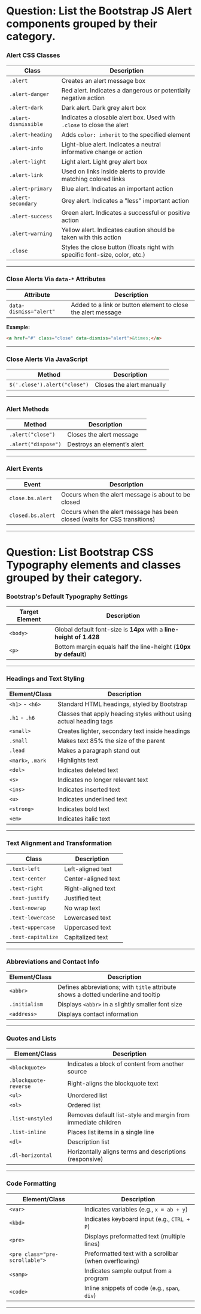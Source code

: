 # Question: List the Bootstrap JS Alert components grouped by their category.

### Alert CSS Classes

| Class                | Description                                                                 |
| -------------------- | --------------------------------------------------------------------------- |
| `.alert`             | Creates an alert message box                                                |
| `.alert-danger`      | Red alert. Indicates a dangerous or potentially negative action             |
| `.alert-dark`        | Dark alert. Dark grey alert box                                             |
| `.alert-dismissible` | Indicates a closable alert box. Used with `.close` to close the alert       |
| `.alert-heading`     | Adds `color: inherit` to the specified element                              |
| `.alert-info`        | Light-blue alert. Indicates a neutral informative change or action          |
| `.alert-light`       | Light alert. Light grey alert box                                           |
| `.alert-link`        | Used on links inside alerts to provide matching colored links               |
| `.alert-primary`     | Blue alert. Indicates an important action                                   |
| `.alert-secondary`   | Grey alert. Indicates a "less" important action                             |
| `.alert-success`     | Green alert. Indicates a successful or positive action                      |
| `.alert-warning`     | Yellow alert. Indicates caution should be taken with this action            |
| `.close`             | Styles the close button (floats right with specific font-size, color, etc.) |

---

### Close Alerts Via `data-*` Attributes

| Attribute              | Description                                                  |
| ---------------------- | ------------------------------------------------------------ |
| `data-dismiss="alert"` | Added to a link or button element to close the alert message |

**Example:**

```html
<a href="#" class="close" data-dismiss="alert">&times;</a>
```

---

### Close Alerts Via JavaScript

| Method                       | Description               |
| ---------------------------- | ------------------------- |
| `$('.close').alert("close")` | Closes the alert manually |

---

### Alert Methods

| Method              | Description                 |
| ------------------- | --------------------------- |
| `.alert("close")`   | Closes the alert message    |
| `.alert("dispose")` | Destroys an element’s alert |

---

### Alert Events

| Event             | Description                                                               |
| ----------------- | ------------------------------------------------------------------------- |
| `close.bs.alert`  | Occurs when the alert message is about to be closed                       |
| `closed.bs.alert` | Occurs when the alert message has been closed (waits for CSS transitions) |

---

# Question: List Bootstrap CSS Typography elements and classes grouped by their category.

### Bootstrap's Default Typography Settings

| Target Element | Description                                                          |
| -------------- | -------------------------------------------------------------------- |
| `<body>`       | Global default font-size is **14px** with a **line-height of 1.428** |
| `<p>`          | Bottom margin equals half the line-height (**10px by default**)      |

---

### Headings and Text Styling

| Element/Class     | Description                                                         |
| ----------------- | ------------------------------------------------------------------- |
| `<h1>` - `<h6>`   | Standard HTML headings, styled by Bootstrap                         |
| `.h1` - `.h6`     | Classes that apply heading styles without using actual heading tags |
| `<small>`         | Creates lighter, secondary text inside headings                     |
| `.small`          | Makes text 85% the size of the parent                               |
| `.lead`           | Makes a paragraph stand out                                         |
| `<mark>`, `.mark` | Highlights text                                                     |
| `<del>`           | Indicates deleted text                                              |
| `<s>`             | Indicates no longer relevant text                                   |
| `<ins>`           | Indicates inserted text                                             |
| `<u>`             | Indicates underlined text                                           |
| `<strong>`        | Indicates bold text                                                 |
| `<em>`            | Indicates italic text                                               |

---

### Text Alignment and Transformation

| Class              | Description         |
| ------------------ | ------------------- |
| `.text-left`       | Left-aligned text   |
| `.text-center`     | Center-aligned text |
| `.text-right`      | Right-aligned text  |
| `.text-justify`    | Justified text      |
| `.text-nowrap`     | No wrap text        |
| `.text-lowercase`  | Lowercased text     |
| `.text-uppercase`  | Uppercased text     |
| `.text-capitalize` | Capitalized text    |

---

### Abbreviations and Contact Info

| Element/Class | Description                                                                        |
| ------------- | ---------------------------------------------------------------------------------- |
| `<abbr>`      | Defines abbreviations; with `title` attribute shows a dotted underline and tooltip |
| `.initialism` | Displays `<abbr>` in a slightly smaller font size                                  |
| `<address>`   | Displays contact information                                                       |

---

### Quotes and Lists

| Element/Class         | Description                                                   |
| --------------------- | ------------------------------------------------------------- |
| `<blockquote>`        | Indicates a block of content from another source              |
| `.blockquote-reverse` | Right-aligns the blockquote text                              |
| `<ul>`                | Unordered list                                                |
| `<ol>`                | Ordered list                                                  |
| `.list-unstyled`      | Removes default list-style and margin from immediate children |
| `.list-inline`        | Places list items in a single line                            |
| `<dl>`                | Description list                                              |
| `.dl-horizontal`      | Horizontally aligns terms and descriptions (responsive)       |

---

### Code Formatting

| Element/Class                  | Description                                           |
| ------------------------------ | ----------------------------------------------------- |
| `<var>`                        | Indicates variables (e.g., `x = ab + y`)              |
| `<kbd>`                        | Indicates keyboard input (e.g., `CTRL + P`)           |
| `<pre>`                        | Displays preformatted text (multiple lines)           |
| `<pre class="pre-scrollable">` | Preformatted text with a scrollbar (when overflowing) |
| `<samp>`                       | Indicates sample output from a program                |
| `<code>`                       | Inline snippets of code (e.g., `span`, `div`)         |

---
